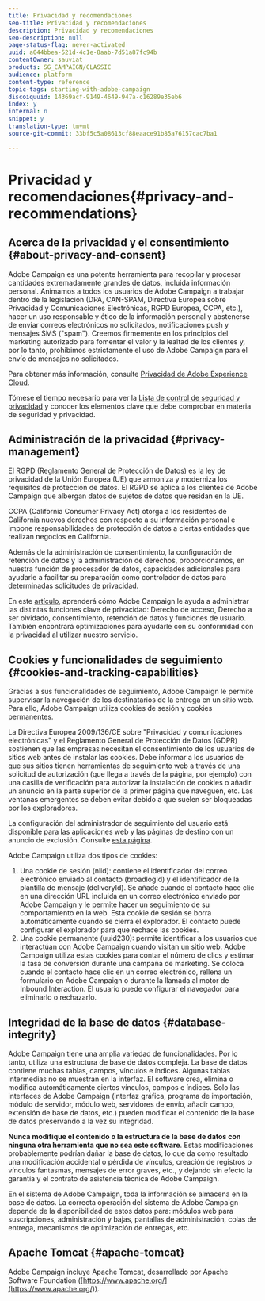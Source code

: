 ```yaml
---
title: Privacidad y recomendaciones
seo-title: Privacidad y recomendaciones
description: Privacidad y recomendaciones
seo-description: null
page-status-flag: never-activated
uuid: a044bbea-521d-4c1e-8aab-7d51a87fc94b
contentOwner: sauviat
products: SG_CAMPAIGN/CLASSIC
audience: platform
content-type: reference
topic-tags: starting-with-adobe-campaign
discoiquuid: 14369acf-9149-4649-947a-c16289e35eb6
index: y
internal: n
snippet: y
translation-type: tm+mt
source-git-commit: 33bf5c5a08613cf88eaace91b85a76157cac7ba1

---
```



# Privacidad y recomendaciones{#privacy-and-recommendations}

## Acerca de la privacidad y el consentimiento {#about-privacy-and-consent}

Adobe Campaign es una potente herramienta para recopilar y procesar cantidades extremadamente grandes de datos, incluida información personal. Animamos a todos los usuarios de Adobe Campaign a trabajar dentro de la legislación (DPA, CAN-SPAM, Directiva Europea sobre Privacidad y Comunicaciones Electrónicas, RGPD Europea, CCPA, etc.), hacer un uso responsable y ético de la información personal y abstenerse de enviar correos electrónicos no solicitados, notificaciones push y mensajes SMS (&quot;spam&quot;). Creemos firmemente en los principios del marketing autorizado para fomentar el valor y la lealtad de los clientes y, por lo tanto, prohibimos estrictamente el uso de Adobe Campaign para el envío de mensajes no solicitados.

Para obtener más información, consulte [Privacidad de Adobe Experience Cloud](https://www.adobe.com/privacy/marketing-cloud.html).

Tómese el tiempo necesario para ver la [Lista de control de seguridad y privacidad](https://docs.campaign.adobe.com/doc/AC/getting_started/EN/security.html) y conocer los elementos clave que debe comprobar en materia de seguridad y privacidad.

## Administración de la privacidad {#privacy-management}

El RGPD (Reglamento General de Protección de Datos) es la ley de privacidad de la Unión Europea (UE) que armoniza y moderniza los requisitos de protección de datos. El RGPD se aplica a los clientes de Adobe Campaign que albergan datos de sujetos de datos que residan en la UE.

CCPA (California Consumer Privacy Act) otorga a los residentes de California nuevos derechos con respecto a su información personal e impone responsabilidades de protección de datos a ciertas entidades que realizan negocios en California.

Además de la administración de consentimiento, la configuración de retención de datos y la administración de derechos, proporcionamos, en nuestra función de procesador de datos, capacidades adicionales para ayudarle a facilitar su preparación como controlador de datos para determinadas solicitudes de privacidad.

En este [artículo](https://helpx.adobe.com/campaign/kb/acc-privacy.html), aprenderá cómo Adobe Campaign le ayuda a administrar las distintas funciones clave de privacidad: Derecho de acceso, Derecho a ser olvidado, consentimiento, retención de datos y funciones de usuario. También encontrará optimizaciones para ayudarle con su conformidad con la privacidad al utilizar nuestro servicio.

## Cookies y funcionalidades de seguimiento {#cookies-and-tracking-capabilities}

Gracias a sus funcionalidades de seguimiento, Adobe Campaign le permite supervisar la navegación de los destinatarios de la entrega en un sitio web. Para ello, Adobe Campaign utiliza cookies de sesión y cookies permanentes.

La Directiva Europea 2009/136/CE sobre &quot;Privacidad y comunicaciones electrónicas&quot; y el Reglamento General de Protección de Datos (GDPR) sostienen que las empresas necesitan el consentimiento de los usuarios de sitios web antes de instalar las cookies. Debe informar a los usuarios de que sus sitios tienen herramientas de seguimiento web a través de una solicitud de autorización (que llega a través de la página, por ejemplo) con una casilla de verificación para autorizar la instalación de cookies o añadir un anuncio en la parte superior de la primer página que naveguen, etc. Las ventanas emergentes se deben evitar debido a que suelen ser bloqueadas por los exploradores.

La configuración del administrador de seguimiento del usuario está disponible para las aplicaciones web y las páginas de destino con un anuncio de exclusión. Consulte [esta página](../../web/using/web-application-tracking-opt-out.md).

Adobe Campaign utiliza dos tipos de cookies:

1. Una cookie de sesión (nlid): contiene el identificador del correo electrónico enviado al contacto (broadlogId) y el identificador de la plantilla de mensaje (deliveryId). Se añade cuando el contacto hace clic en una dirección URL incluida en un correo electrónico enviado por Adobe Campaign y le permite hacer un seguimiento de su comportamiento en la web. Esta cookie de sesión se borra automáticamente cuando se cierra el explorador. El contacto puede configurar el explorador para que rechace las cookies.
1. Una cookie permanente (uuid230): permite identificar a los usuarios que interactúan con Adobe Campaign cuando visitan un sitio web. Adobe Campaign utiliza estas cookies para contar el número de clics y estimar la tasa de conversión durante una campaña de marketing. Se coloca cuando el contacto hace clic en un correo electrónico, rellena un formulario en Adobe Campaign o durante la llamada al motor de Inbound Interaction. El usuario puede configurar el navegador para eliminarlo o rechazarlo.

## Integridad de la base de datos {#database-integrity}

Adobe Campaign tiene una amplia variedad de funcionalidades. Por lo tanto, utiliza una estructura de base de datos compleja. La base de datos contiene muchas tablas, campos, vínculos e índices. Algunas tablas intermedias no se muestran en la interfaz. El software crea, elimina o modifica automáticamente ciertos vínculos, campos e índices. Solo las interfaces de Adobe Campaign (interfaz gráfica, programa de importación, módulo de servidor, módulo web, servidores de envío, añadir campo, extensión de base de datos, etc.) pueden modificar el contenido de la base de datos preservando a la vez su integridad.

**Nunca modifique el contenido o la estructura de la base de datos con ninguna otra herramienta que no sea este software**. Estas modificaciones probablemente podrían dañar la base de datos, lo que da como resultado una modificación accidental o pérdida de vínculos, creación de registros o vínculos fantasmas, mensajes de error graves, etc., y dejando sin efecto la garantía y el contrato de asistencia técnica de Adobe Campaign.

En el sistema de Adobe Campaign, toda la información se almacena en la base de datos. La correcta operación del sistema de Adobe Campaign depende de la disponibilidad de estos datos para: módulos web para suscripciones, administración y bajas, pantallas de administración, colas de entrega, mecanismos de optimización de entregas, etc.

## Apache Tomcat {#apache-tomcat}

Adobe Campaign incluye Apache Tomcat, desarrollado por Apache Software Foundation ([https://www.apache.org/](https://www.apache.org/)).
